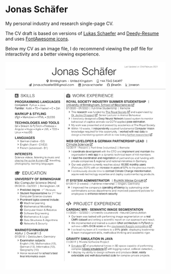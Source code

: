 # Jonas Schäfer

My personal industry and research single-page CV.

The CV draft is based on versions of [Lukas Schaefer](https://github.com/LukasSchaefer/CV) and [Deedy-Resume](https://github.com/deedy/Deedy-Resume) and uses [FontAwesome icons](https://fontawesome.com).

Below my CV as an image file, I do recommend viewing the pdf file for interactivity and a better viewing experience.
<br><br>
![CV](alt-format/CV.jpg)